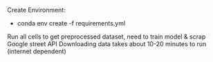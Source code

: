 Create Environment: 
- conda env create -f requirements.yml

Run all cells to get preprocessed dataset, need to train model & scrap Google street API
Downloading data takes about 10-20 minutes to run (internet dependent)
